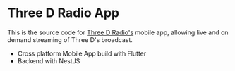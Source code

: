 # Three D Radio App

This is the source code for [Three D Radio's](https://www.threedradio.com) mobile app, allowing live and on demand streaming of Three D's broadcast.

- Cross platform Mobile App build with Flutter
- Backend with NestJS
